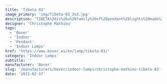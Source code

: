 ```yaml
---
title: 'Tibeta 03'
image_primary: 'img/Tibeta-03_3x3.jpg'
description: 'TIBETA%20is%20a%20family%20of%20pendant%20lights%20made%20of%20a%20spun%20aluminum%20body.%20It%20is%20available%20in%20three%20different%20sizes%20and%20shapes%20which%20can%20be%20used%20either%A0individually%20or%20in%20groups%20of%20three%20or%20more%20units%20according%20to%20client%u2019s%20needs.%20Tibeta%20includes%20a%20led%20module%20inside%2C%20which%20provides%20direct%20bottom%20light.'
designer: 'Christophe Mathieu'
tags:
  - 'Bover'
  - 'Indoor'
  - 'Pendant'
  - 'Indoor Lamps'
href: 'https://www.bover.es/en/lamp/tibeta-03/'
category: 'Indoor Lamps'
subtitle: ''
manufacturer: 'Bover'
slug: '/manufacturers/bover/indoor-lamps/christophe-mathieu-tibeta-03'
date: '2021-02-17'
---
```

